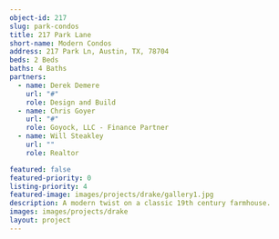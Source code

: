 ```yaml
---
object-id: 217
slug: park-condos
title: 217 Park Lane
short-name: Modern Condos
address: 217 Park Ln, Austin, TX, 78704
beds: 2 Beds
baths: 4 Baths
partners:
  - name: Derek Demere
    url: "#"
    role: Design and Build
  - name: Chris Goyer
    url: "#"
    role: Goyock, LLC - Finance Partner
  - name: Will Steakley
    url: ""
    role: Realtor

featured: false
featured-priority: 0
listing-priority: 4
featured-image: images/projects/drake/gallery1.jpg
description: A modern twist on a classic 19th century farmhouse.
images: images/projects/drake
layout: project
---
```

